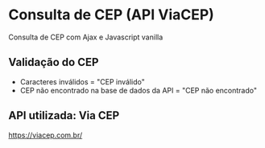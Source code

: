 # Consulta de CEP (API ViaCEP)

Consulta de CEP com Ajax e Javascript vanilla

## Validação do CEP

- Caracteres inválidos = "CEP inválido"
- CEP não encontrado na base de dados da API = "CEP não encontrado"

## API utilizada: Via CEP

https://viacep.com.br/
